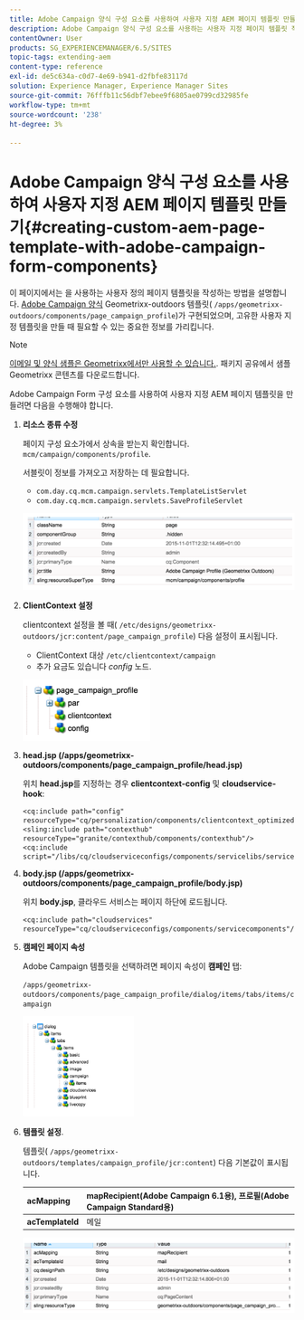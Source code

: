 ```yaml
---
title: Adobe Campaign 양식 구성 요소를 사용하여 사용자 지정 AEM 페이지 템플릿 만들기
description: Adobe Campaign 양식 구성 요소를 사용하는 사용자 지정 페이지 템플릿 작성
contentOwner: User
products: SG_EXPERIENCEMANAGER/6.5/SITES
topic-tags: extending-aem
content-type: reference
exl-id: de5c634a-c0d7-4e69-b941-d2fbfe83117d
solution: Experience Manager, Experience Manager Sites
source-git-commit: 76fffb11c56dbf7ebee9f6805ae0799cd32985fe
workflow-type: tm+mt
source-wordcount: '238'
ht-degree: 3%

---
```


# Adobe Campaign 양식 구성 요소를 사용하여 사용자 지정 AEM 페이지 템플릿 만들기{#creating-custom-aem-page-template-with-adobe-campaign-form-components}

이 페이지에서는 을 사용하는 사용자 정의 페이지 템플릿을 작성하는 방법을 설명합니다. [Adobe Campaign 양식](/help/sites-authoring/adobe-campaign-components.md) Geometrixx-outdoors 템플릿( `/apps/geometrixx-outdoors/components/page_campaign_profile`)가 구현되었으며, 고유한 사용자 지정 템플릿을 만들 때 필요할 수 있는 중요한 정보를 가리킵니다.

>[!NOTE]
>
>[이메일 및 양식 샘플은 Geometrixx에서만 사용할 수 있습니다.](/help/sites-developing/we-retail.md). 패키지 공유에서 샘플 Geometrixx 콘텐츠를 다운로드합니다.

Adobe Campaign Form 구성 요소를 사용하여 사용자 지정 AEM 페이지 템플릿을 만들려면 다음을 수행해야 합니다.

1. **리소스 종류 수정**

   페이지 구성 요소가에서 상속을 받는지 확인합니다. `mcm/campaign/components/profile`.

   서블릿이 정보를 가져오고 저장하는 데 필요합니다.

   * `com.day.cq.mcm.campaign.servlets.TemplateListServlet`
   * `com.day.cq.mcm.campaign.servlets.SaveProfileServlet`

   ![chlimage_1-201](assets/chlimage_1-201.png)

1. **ClientContext 설정**

   clientcontext 설정을 볼 때( `/etc/designs/geometrixx-outdoors/jcr:content/page_campaign_profile`) 다음 설정이 표시됩니다.

   * ClientContext 대상 `/etc/clientcontext/campaign`
   * 추가 요금도 있습니다 *config* 노드.

   ![chlimage_1-202](assets/chlimage_1-202.png)

1. **head.jsp (/apps/geometrixx-outdoors/components/page_campaign_profile/head.jsp)**

   위치 **head.jsp**&#x200B;를 지정하는 경우 **clientcontext-config** 및 **cloudservice-hook**:

   ```
   <cq:include path="config" resourceType="cq/personalization/components/clientcontext_optimized/config"/>
   <sling:include path="contexthub" resourceType="granite/contexthub/components/contexthub"/>
   <cq:include script="/libs/cq/cloudserviceconfigs/components/servicelibs/servicelibs.jsp"/>
   ```

1. **body.jsp (/apps/geometrixx-outdoors/components/page_campaign_profile/body.jsp)**

   위치 **body.jsp**, 클라우드 서비스는 페이지 하단에 로드됩니다.

   ```
   <cq:include path="cloudservices" resourceType="cq/cloudserviceconfigs/components/servicecomponents"/>
   ```

1. **캠페인 페이지 속성**

   Adobe Campaign 템플릿을 선택하려면 페이지 속성이 **캠페인** 탭:

   `/apps/geometrixx-outdoors/components/page_campaign_profile/dialog/items/tabs/items/campaign`

   ![chlimage_1-203](assets/chlimage_1-203.png)

1. **템플릿 설정**.

   템플릿( `/apps/geometrixx-outdoors/templates/campaign_profile/jcr:content`) 다음 기본값이 표시됩니다.

   | **acMapping** | mapRecipient(Adobe Campaign 6.1용), 프로필(Adobe Campaign Standard용) |
   |---|---|
   | **acTemplateId** | 메일 |

   ![chlimage_1-204](assets/chlimage_1-204.png)
